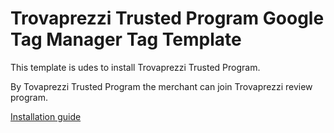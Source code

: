 # Trovaprezzi Trusted Program Google Tag Manager Tag Template

This template is udes to install Trovaprezzi Trusted Program.

By Tovaprezzi Trusted Program the merchant can join Trovaprezzi review program.

[Installation guide](https://tracking.trovaprezzi.it/it/gtm_tpl_en.html)

